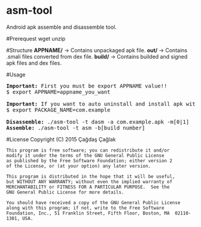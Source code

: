 # asm-tool
Android apk assemble and disassemble tool.

#Prerequest
	wget
	unzip

#Structure
	**APPNAME/** -> Contains unpackaged apk file.
	**out/** -> Contains .smali files converted from dex file.
	**build/** -> Contains builded and signed apk files and dex files.

#Usage
<pre>
<b>Important:</b> First you must be export APPNAME value!!
$ export APPNAME=appname_you_want

<b>Important:</b> If you want to auto uninstall and install apk with adb, you need to export PACKAGE_NAME value. PACKAGE_NAME must be original name of the application package.
$ export PACKAGE_NAME=com.example

<b>Disassemble:</b> ./asm-tool -t dasm -a com.example.apk -m[0|1]
<b>Assemble:</b> ./asm-tool -t asm -b[build_number]
</pre>

#License
	Copyright (C) 2015  Çağdaş Çağlak

	This program is free software; you can redistribute it and/or
	modify it under the terms of the GNU General Public License
	as published by the Free Software Foundation; either version 2
	of the License, or (at your option) any later version.

	This program is distributed in the hope that it will be useful,
	but WITHOUT ANY WARRANTY; without even the implied warranty of
	MERCHANTABILITY or FITNESS FOR A PARTICULAR PURPOSE.  See the
	GNU General Public License for more details.

	You should have received a copy of the GNU General Public License
	along with this program; if not, write to the Free Software
	Foundation, Inc., 51 Franklin Street, Fifth Floor, Boston, MA  02110-1301, USA.

